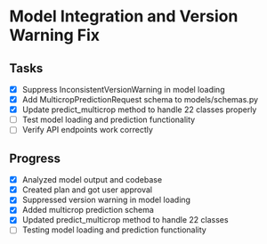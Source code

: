 # Model Integration and Version Warning Fix

## Tasks

- [x] Suppress InconsistentVersionWarning in model loading
- [x] Add MulticropPredictionRequest schema to models/schemas.py
- [x] Update predict_multicrop method to handle 22 classes properly
- [ ] Test model loading and prediction functionality
- [ ] Verify API endpoints work correctly

## Progress

- [x] Analyzed model output and codebase
- [x] Created plan and got user approval
- [x] Suppressed version warning in model loading
- [x] Added multicrop prediction schema
- [x] Updated predict_multicrop method to handle 22 classes
- [ ] Testing model loading and prediction functionality

